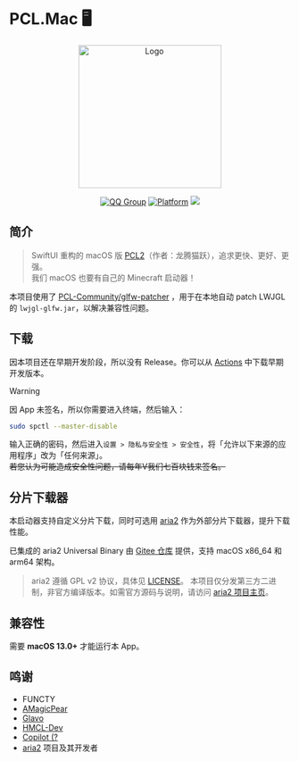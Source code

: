 # PCL.Mac 🖥️

<div align="center">
  <img alt="Logo" src="/.github/assets/icon.png" width="256">
  
  [![QQ Group](https://img.shields.io/badge/QQ群-1047463389-blue)](https://jq.qq.com/?_wv=1027&k=5X6X9X8X)
  [![Platform](https://img.shields.io/badge/macOS-13.0+-blue)](https://developer.apple.com/macos/)
  [![](https://hits.zkitefly.eu.org/?tag=https://github.com/PCL-Community/PCL.Mac)](https://hits.zkitefly.eu.org/?tag=https://github.com/PCL-Community/PCL.Mac&web=true)
  
</div>

## 简介

> SwiftUI 重构的 macOS 版 [PCL2](https://github.com/Hex-Dragon/PCL2)（作者：龙腾猫跃），追求更快、更好、更强。<br>
> 我们 macOS 也要有自己的 Minecraft 启动器！<br>

本项目使用了 [PCL-Community/glfw-patcher](https://github.com/PCL-Community/glfw-patcher) ，用于在本地自动 patch LWJGL 的 `lwjgl-glfw.jar`，以解决兼容性问题。<br>

## 下载

因本项目还在早期开发阶段，所以没有 Release。你可以从 [Actions](https://github.com/PCL-Community/PCL.Mac/actions) 中下载早期开发版本。<br>
> [!WARNING]
> 因 App 未签名，所以你需要进入终端，然后输入：<br>
> ```bash
> sudo spctl --master-disable
> ```
> 输入正确的密码，然后进入`设置 > 隐私与安全性 > 安全性`，将「允许以下来源的应用程序」改为「任何来源」。<br>
> ~~若您认为可能造成安全性问题，请每年V我们七百块钱来签名。~~

## 分片下载器

本启动器支持自定义分片下载，同时可选用 [aria2](https://github.com/aria2/aria2) 作为外部分片下载器，提升下载性能。

已集成的 aria2 Universal Binary 由 [Gitee 仓库](https://gitee.com/yizhimcqiu/aria2-macos-universal) 提供，支持 macOS x86_64 和 arm64 架构。

> aria2 遵循 GPL v2 协议，具体见 [LICENSE](https://gitee.com/yizhimcqiu/aria2-macos-universal/blob/master/COPYING)。
> 本项目仅分发第三方二进制，非官方编译版本。如需官方源码与说明，请访问 [aria2 项目主页](https://github.com/aria2/aria2)。

## 兼容性

需要 **macOS 13.0+** 才能运行本 App。

## 鸣谢

- FUNCTY
- [AMagicPear](https://github.com/AMagicPear)
- [Glavo](https://github.com/Glavo)
- [HMCL-Dev](https://github.com/HMCL-Dev)
- [Copilot](https://github.com/copilot)[ (?](https://www.bilibili.com/video/BV1GJ411x7h7)
- [aria2](https://github.com/aria2/aria2) 项目及其开发者
